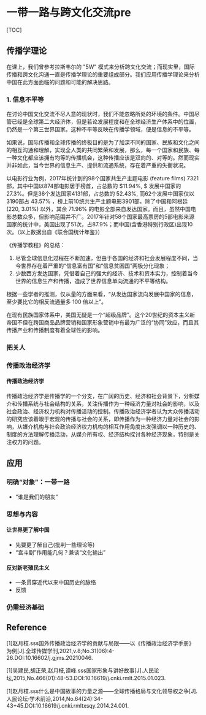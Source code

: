 # 一带一路与跨文化交流pre

[TOC]



## 传播学理论

在课上，我们曾参考拉斯韦尔的 "5W" 模式来分析跨文化交流；而现实里，国际传播和跨文化沟通一直是传播学理论的重要组成部分。我们应用传播学理论来分析中国在此方面面临的问题和可能的解决思路。

### 1. 信息不平等

在讨论中国文化交流不尽人意的现状时，我们不能忽略所处的环境的条件。中国尽管已经是全球第二大经济体，但是若论发展程度和在全球经济生产体系中的位置，仍然是一个第三世界国家。这种不平等反映在传播学领域，便是信息的不平等。

如果说，国际传播和全球传播的终极目的是为了加深不同的国家、民族和文化之间的相互沟通和理解，实现全人类的共同繁荣和发展，那么，每一个国家和民族、每一种文化都应该拥有均等的传播机会，这种传播应该是双向的、对等的。然而现实并非如此，当今世界的信息生产、提供和流通系统，存在着严重的失衡状况。



以电影行业为例，2017年统计到的98个国家共生产主题电影 (feature films) 7321部，其中中国以874部电影居于榜首，占总数的 $11.94\%, $ 发展中国家的 $27.3\%$。但是36个发达国家4131部，占总数的 $52.43\%,$ 而62个发展中国家仅以3190部占 $43.57\%$ ，榜上前10统共生产主题电影3901部，除了中国和阿根廷 ($\text{220, 3.01\%}$) 以外，其余 $71.96\%$ 的电影全部来自发达国家。而且，虽然中国电影总数众多，但影响范围并不广。2017年针对58个国家最高票房的5部电影来源国家的统计中，美国出现了51次，占$87.9\%$；而中国(含香港特别行政区)出现10次。（以上数据出自《联合国统计年鉴》）



《传播学教程》的总结：

1. 尽管全球信息化过程在不断加速，但由于各国的经济和社会发展程度不同，当今世界存在着严重的“信息富有国”和“信息贫困国”两极分化现象；
2. 少数西方发达国家，凭借着自己的强大的经济、技术和资本实力，控制着当今世界的信息生产和传播，造成了世界信息单向流通的不平等结构。

根据一些学者的推测，仅从量的方面来看，“从发达国家流向发展中国家的信息，至少要比它的相反流通量多 100 倍以上”。



在现有民族国家体系中，美国无疑是一个“超级品牌”。这个20世纪的资本主义新帝国不但在跨国商品品牌营销和国家形象营销中有最为广泛的“协同”效应，而且其传播产业和传播制度有着全球性的影响。

### 把关人

### 传播政治经济学

#### 传播政治经济学

传播政治经济学是传播学的一个分支，在广阔的历史、经济和社会背景下，分析媒介和传播系统与社会结构的关系，关注传播作为一种经济力量对社会的影响，以及社会政治、经济权力机构对传播活动的控制。传播政治经济学者认为大众传播活动的研究应该着眼于宏观的传播与社会的关系，即传播作为一种经济力量对社会的影响，从媒介机构与社会政治经济权力机构的相互作用角度出发强调以一种历史的、制度的方法理解传播活动，从媒介所有权、经济结构探讨各种经济现象，特别是关注权力的问题。



## 应用

### 明确“对象”：一带一路

- “谁是我们的朋友”

### 思想与内容

#### 让世界更了解中国

- 先要更了解自己(批判一些理论等)
- “宫斗剧”作用能几何？兼谈“文化输出”

#### 反对新老殖民主义

- 一条贯穿近代以来中国历史的脉络
- 反馈

### 仍需经济基础



## Reference

[1]赵月枝.sss国外传播政治经济学的贡献与局限——以《传播政治经济学手册》为例[J].全球传媒学刊,2021,v.8;No.31(06):4-26.DOI:10.16602/j.gjms.20210046.

[1]吴建民,胡正荣,赵月枝,谭峰.sss国家形象与讲好故事[J].人民论坛,2015,No.466(01):48-53.DOI:10.16619/j.cnki.rmlt.2015.01.023.

[1]赵月枝.sss什么是中国故事的力量之源——全球传播格局与文化领导权之争[J].人民论坛·学术前沿,2014,No.64(24):34-43+45.DOI:10.16619/j.cnki.rmltxsqy.2014.24.001.
